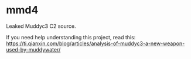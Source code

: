 # mmd4
Leaked Muddyc3 C2 source.

If you need help understanding this project, read this: 
https://ti.qianxin.com/blog/articles/analysis-of-muddyc3-a-new-weapon-used-by-muddywater/
